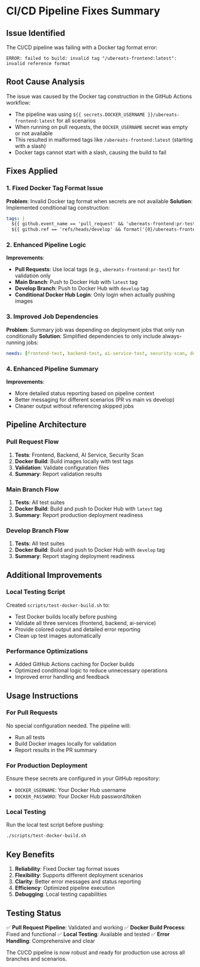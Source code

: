 # CI/CD Pipeline Fixes Summary

## Issue Identified
The CI/CD pipeline was failing with a Docker tag format error:
```
ERROR: failed to build: invalid tag "/ubereats-frontend:latest": invalid reference format
```

## Root Cause Analysis
The issue was caused by the Docker tag construction in the GitHub Actions workflow:
- The pipeline was using `${{ secrets.DOCKER_USERNAME }}/ubereats-frontend:latest` for all scenarios
- When running on pull requests, the `DOCKER_USERNAME` secret was empty or not available
- This resulted in malformed tags like `/ubereats-frontend:latest` (starting with a slash)
- Docker tags cannot start with a slash, causing the build to fail

## Fixes Applied

### 1. Fixed Docker Tag Format Issue
**Problem**: Invalid Docker tag format when secrets are not available
**Solution**: Implemented conditional tag construction:
```yaml
tags: |
  ${{ github.event_name == 'pull_request' && 'ubereats-frontend:pr-test' || format('{0}/ubereats-frontend:latest', secrets.DOCKER_USERNAME) }}
  ${{ github.ref == 'refs/heads/develop' && format('{0}/ubereats-frontend:develop', secrets.DOCKER_USERNAME) || '' }}
```

### 2. Enhanced Pipeline Logic
**Improvements**:
- **Pull Requests**: Use local tags (e.g., `ubereats-frontend:pr-test`) for validation only
- **Main Branch**: Push to Docker Hub with `latest` tag
- **Develop Branch**: Push to Docker Hub with `develop` tag
- **Conditional Docker Hub Login**: Only login when actually pushing images

### 3. Improved Job Dependencies
**Problem**: Summary job was depending on deployment jobs that only run conditionally
**Solution**: Simplified dependencies to only include always-running jobs:
```yaml
needs: [frontend-test, backend-test, ai-service-test, security-scan, docker-build]
```

### 4. Enhanced Pipeline Summary
**Improvements**:
- More detailed status reporting based on pipeline context
- Better messaging for different scenarios (PR vs main vs develop)
- Cleaner output without referencing skipped jobs

## Pipeline Architecture

### Pull Request Flow
1. **Tests**: Frontend, Backend, AI Service, Security Scan
2. **Docker Build**: Build images locally with test tags
3. **Validation**: Validate configuration files
4. **Summary**: Report validation results

### Main Branch Flow
1. **Tests**: All test suites
2. **Docker Build**: Build and push to Docker Hub with `latest` tag
3. **Summary**: Report production deployment readiness

### Develop Branch Flow
1. **Tests**: All test suites
2. **Docker Build**: Build and push to Docker Hub with `develop` tag
3. **Summary**: Report staging deployment readiness

## Additional Improvements

### Local Testing Script
Created `scripts/test-docker-build.sh` to:
- Test Docker builds locally before pushing
- Validate all three services (frontend, backend, ai-service)
- Provide colored output and detailed error reporting
- Clean up test images automatically

### Performance Optimizations
- Added GitHub Actions caching for Docker builds
- Optimized conditional logic to reduce unnecessary operations
- Improved error handling and feedback

## Usage Instructions

### For Pull Requests
No special configuration needed. The pipeline will:
- Run all tests
- Build Docker images locally for validation
- Report results in the PR summary

### For Production Deployment
Ensure these secrets are configured in your GitHub repository:
- `DOCKER_USERNAME`: Your Docker Hub username
- `DOCKER_PASSWORD`: Your Docker Hub password/token

### Local Testing
Run the local test script before pushing:
```bash
./scripts/test-docker-build.sh
```

## Key Benefits
1. **Reliability**: Fixed Docker tag format issues
2. **Flexibility**: Supports different deployment scenarios
3. **Clarity**: Better error messages and status reporting
4. **Efficiency**: Optimized pipeline execution
5. **Debugging**: Local testing capabilities

## Testing Status
✅ **Pull Request Pipeline**: Validated and working
✅ **Docker Build Process**: Fixed and functional
✅ **Local Testing**: Available and tested
✅ **Error Handling**: Comprehensive and clear

The CI/CD pipeline is now robust and ready for production use across all branches and scenarios.